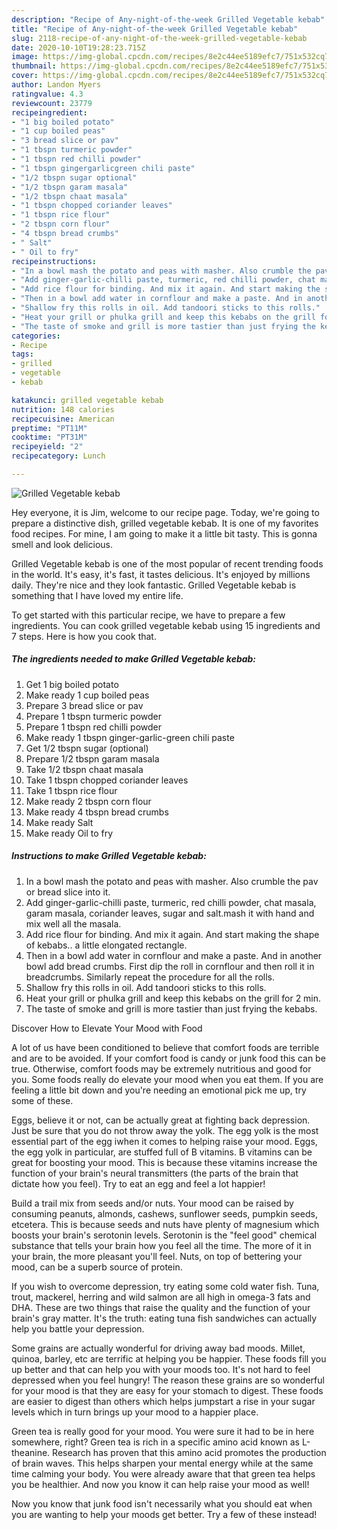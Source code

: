 ```yaml
---
description: "Recipe of Any-night-of-the-week Grilled Vegetable kebab"
title: "Recipe of Any-night-of-the-week Grilled Vegetable kebab"
slug: 2118-recipe-of-any-night-of-the-week-grilled-vegetable-kebab
date: 2020-10-10T19:28:23.715Z
image: https://img-global.cpcdn.com/recipes/8e2c44ee5189efc7/751x532cq70/grilled-vegetable-kebab-recipe-main-photo.jpg
thumbnail: https://img-global.cpcdn.com/recipes/8e2c44ee5189efc7/751x532cq70/grilled-vegetable-kebab-recipe-main-photo.jpg
cover: https://img-global.cpcdn.com/recipes/8e2c44ee5189efc7/751x532cq70/grilled-vegetable-kebab-recipe-main-photo.jpg
author: Landon Myers
ratingvalue: 4.3
reviewcount: 23779
recipeingredient:
- "1 big boiled potato"
- "1 cup boiled peas"
- "3 bread slice or pav"
- "1 tbspn turmeric powder"
- "1 tbspn red chilli powder"
- "1 tbspn gingergarlicgreen chili paste"
- "1/2 tbspn sugar optional"
- "1/2 tbspn garam masala"
- "1/2 tbspn chaat masala"
- "1 tbspn chopped coriander leaves"
- "1 tbspn rice flour"
- "2 tbspn corn flour"
- "4 tbspn bread crumbs"
- " Salt"
- " Oil to fry"
recipeinstructions:
- "In a bowl mash the potato and peas with masher. Also crumble the pav or bread slice into it."
- "Add ginger-garlic-chilli paste, turmeric, red chilli powder, chat masala, garam masala, coriander leaves, sugar and salt.mash it with hand and mix well all the masala."
- "Add rice flour for binding. And mix it again. And start making the shape of kebabs.. a little elongated rectangle."
- "Then in a bowl add water in cornflour and make a paste. And in another bowl add bread crumbs. First dip the roll in cornflour and then roll it in breadcrumbs. Similarly repeat the procedure for all the rolls."
- "Shallow fry this rolls in oil. Add tandoori sticks to this rolls."
- "Heat your grill or phulka grill and keep this kebabs on the grill for 2 min."
- "The taste of smoke and grill is more tastier than just frying the kebabs."
categories:
- Recipe
tags:
- grilled
- vegetable
- kebab

katakunci: grilled vegetable kebab 
nutrition: 148 calories
recipecuisine: American
preptime: "PT11M"
cooktime: "PT31M"
recipeyield: "2"
recipecategory: Lunch

---
```



![Grilled Vegetable kebab](https://img-global.cpcdn.com/recipes/8e2c44ee5189efc7/751x532cq70/grilled-vegetable-kebab-recipe-main-photo.jpg)

Hey everyone, it is Jim, welcome to our recipe page. Today, we're going to prepare a distinctive dish, grilled vegetable kebab. It is one of my favorites food recipes. For mine, I am going to make it a little bit tasty. This is gonna smell and look delicious.

Grilled Vegetable kebab is one of the most popular of recent trending foods in the world. It's easy, it's fast, it tastes delicious. It's enjoyed by millions daily. They're nice and they look fantastic. Grilled Vegetable kebab is something that I have loved my entire life.




To get started with this particular recipe, we have to prepare a few ingredients. You can cook grilled vegetable kebab using 15 ingredients and 7 steps. Here is how you cook that.

<!--inarticleads1-->

##### The ingredients needed to make Grilled Vegetable kebab:

1. Get 1 big boiled potato
1. Make ready 1 cup boiled peas
1. Prepare 3 bread slice or pav
1. Prepare 1 tbspn turmeric powder
1. Prepare 1 tbspn red chilli powder
1. Make ready 1 tbspn ginger-garlic-green chili paste
1. Get 1/2 tbspn sugar (optional)
1. Prepare 1/2 tbspn garam masala
1. Take 1/2 tbspn chaat masala
1. Take 1 tbspn chopped coriander leaves
1. Take 1 tbspn rice flour
1. Make ready 2 tbspn corn flour
1. Make ready 4 tbspn bread crumbs
1. Make ready  Salt
1. Make ready  Oil to fry




<!--inarticleads2-->

##### Instructions to make Grilled Vegetable kebab:

1. In a bowl mash the potato and peas with masher. Also crumble the pav or bread slice into it.
1. Add ginger-garlic-chilli paste, turmeric, red chilli powder, chat masala, garam masala, coriander leaves, sugar and salt.mash it with hand and mix well all the masala.
1. Add rice flour for binding. And mix it again. And start making the shape of kebabs.. a little elongated rectangle.
1. Then in a bowl add water in cornflour and make a paste. And in another bowl add bread crumbs. First dip the roll in cornflour and then roll it in breadcrumbs. Similarly repeat the procedure for all the rolls.
1. Shallow fry this rolls in oil. Add tandoori sticks to this rolls.
1. Heat your grill or phulka grill and keep this kebabs on the grill for 2 min.
1. The taste of smoke and grill is more tastier than just frying the kebabs.




Discover How to Elevate Your Mood with Food


A lot of us have been conditioned to believe that comfort foods are terrible and are to be avoided. If your comfort food is candy or junk food this can be true. Otherwise, comfort foods may be extremely nutritious and good for you. Some foods really do elevate your mood when you eat them. If you are feeling a little bit down and you're needing an emotional pick me up, try some of these.

Eggs, believe it or not, can be actually great at fighting back depression. Just be sure that you do not throw away the yolk. The egg yolk is the most essential part of the egg iwhen it comes to helping raise your mood. Eggs, the egg yolk in particular, are stuffed full of B vitamins. B vitamins can be great for boosting your mood. This is because these vitamins increase the function of your brain's neural transmitters (the parts of the brain that dictate how you feel). Try to eat an egg and feel a lot happier!

Build a trail mix from seeds and/or nuts. Your mood can be raised by consuming peanuts, almonds, cashews, sunflower seeds, pumpkin seeds, etcetera. This is because seeds and nuts have plenty of magnesium which boosts your brain's serotonin levels. Serotonin is the "feel good" chemical substance that tells your brain how you feel all the time. The more of it in your brain, the more pleasant you'll feel. Nuts, on top of bettering your mood, can be a superb source of protein.

If you wish to overcome depression, try eating some cold water fish. Tuna, trout, mackerel, herring and wild salmon are all high in omega-3 fats and DHA. These are two things that raise the quality and the function of your brain's gray matter. It's the truth: eating tuna fish sandwiches can actually help you battle your depression. 

Some grains are actually wonderful for driving away bad moods. Millet, quinoa, barley, etc are terrific at helping you be happier. These foods fill you up better and that can help you with your moods too. It's not hard to feel depressed when you feel hungry! The reason these grains are so wonderful for your mood is that they are easy for your stomach to digest. These foods are easier to digest than others which helps jumpstart a rise in your sugar levels which in turn brings up your mood to a happier place.

Green tea is really good for your mood. You were sure it had to be in here somewhere, right? Green tea is rich in a specific amino acid known as L-theanine. Research has proven that this amino acid promotes the production of brain waves. This helps sharpen your mental energy while at the same time calming your body. You were already aware that that green tea helps you be healthier. And now you know it can help raise your mood as well!

Now you know that junk food isn't necessarily what you should eat when you are wanting to help your moods get better. Try a few of these instead!

